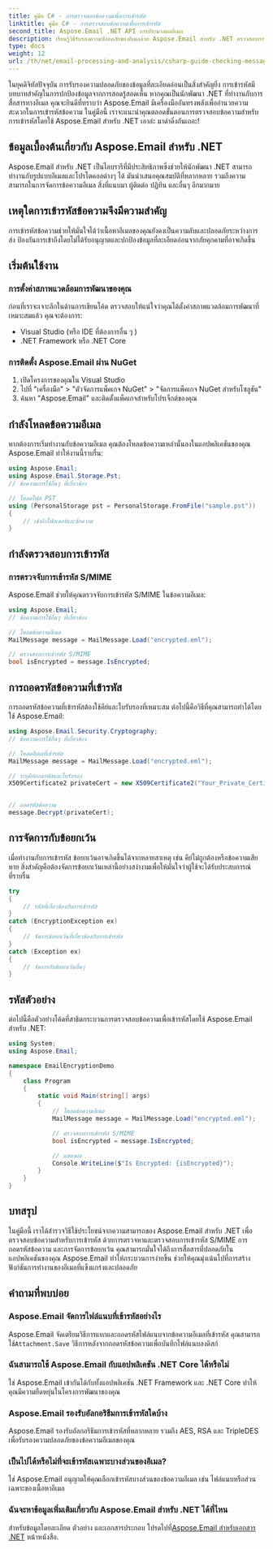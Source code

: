 ```yaml
---
title: คู่มือ C# - การตรวจสอบข้อความเพื่อการเข้ารหัส
linktitle: คู่มือ C# - การตรวจสอบข้อความเพื่อการเข้ารหัส
second_title: Aspose.Email .NET API การประมวลผลอีเมล
description: เรียนรู้วิธีรับรองความปลอดภัยของอีเมลด้วย Aspose.Email สำหรับ .NET ตรวจสอบการเข้ารหัส ถอดรหัสข้อความ และอื่นๆ
type: docs
weight: 12
url: /th/net/email-processing-and-analysis/csharp-guide-checking-messages-for-encryption/
---
```


ในยุคดิจิทัลปัจจุบัน การรับรองความปลอดภัยของข้อมูลที่ละเอียดอ่อนเป็นสิ่งสำคัญยิ่ง การเข้ารหัสมีบทบาทสำคัญในการปกป้องข้อมูลจากการสอดรู้สอดเห็น หากคุณเป็นนักพัฒนา .NET ที่ทำงานกับการสื่อสารทางอีเมล คุณจะยินดีที่ทราบว่า Aspose.Email มีเครื่องมืออันทรงพลังเพื่ออำนวยความสะดวกในการเข้ารหัสข้อความ ในคู่มือนี้ เราจะแนะนำคุณตลอดขั้นตอนการตรวจสอบข้อความสำหรับการเข้ารหัสโดยใช้ Aspose.Email สำหรับ .NET เอาล่ะ มาดำดิ่งกันเถอะ!

## ข้อมูลเบื้องต้นเกี่ยวกับ Aspose.Email สำหรับ .NET

Aspose.Email สำหรับ .NET เป็นไลบรารีที่มีประสิทธิภาพซึ่งช่วยให้นักพัฒนา .NET สามารถทำงานกับรูปแบบอีเมลและโปรโตคอลต่างๆ ได้ มันนำเสนอคุณสมบัติที่หลากหลาย รวมถึงความสามารถในการจัดการข้อความอีเมล สิ่งที่แนบมา ผู้ติดต่อ ปฏิทิน และอื่นๆ อีกมากมาย

## เหตุใดการเข้ารหัสข้อความจึงมีความสำคัญ

การเข้ารหัสข้อความช่วยให้มั่นใจได้ว่าเนื้อหาอีเมลของคุณยังคงเป็นความลับและปลอดภัยระหว่างการส่ง ป้องกันการเข้าถึงโดยไม่ได้รับอนุญาตและปกป้องข้อมูลที่ละเอียดอ่อนจากภัยคุกคามที่อาจเกิดขึ้น

## เริ่มต้นใช้งาน

### การตั้งค่าสภาพแวดล้อมการพัฒนาของคุณ

ก่อนที่เราจะเจาะลึกในด้านการเขียนโค้ด ตรวจสอบให้แน่ใจว่าคุณได้ตั้งค่าสภาพแวดล้อมการพัฒนาที่เหมาะสมแล้ว คุณจะต้องการ:

- Visual Studio (หรือ IDE ที่ต้องการอื่น ๆ )
- .NET Framework หรือ .NET Core

### การติดตั้ง Aspose.Email ผ่าน NuGet

1. เปิดโครงการของคุณใน Visual Studio
2. ไปที่ "เครื่องมือ" > "ตัวจัดการแพ็คเกจ NuGet" > "จัดการแพ็คเกจ NuGet สำหรับโซลูชัน"
3. ค้นหา "Aspose.Email" และติดตั้งแพ็คเกจสำหรับโปรเจ็กต์ของคุณ

## กำลังโหลดข้อความอีเมล

หากต้องการเริ่มทำงานกับข้อความอีเมล คุณต้องโหลดข้อความเหล่านั้นลงในแอปพลิเคชันของคุณ Aspose.Email ทำให้งานนี้ราบรื่น:

```csharp
using Aspose.Email;
using Aspose.Email.Storage.Pst;
// ข้อความการใช้อื่นๆ ที่เกี่ยวข้อง

// โหลดไฟล์ PST
using (PersonalStorage pst = PersonalStorage.FromFile("sample.pst"))
{
    // เข้าถึงโฟลเดอร์และข้อความ
}
```

## กำลังตรวจสอบการเข้ารหัส

### การตรวจจับการเข้ารหัส S/MIME

Aspose.Email ช่วยให้คุณตรวจจับการเข้ารหัส S/MIME ในข้อความอีเมล:

```csharp
using Aspose.Email;
// ข้อความการใช้อื่นๆ ที่เกี่ยวข้อง

// โหลดข้อความอีเมล
MailMessage message = MailMessage.Load("encrypted.eml");

// ตรวจสอบการเข้ารหัส S/MIME
bool isEncrypted = message.IsEncrypted;
```

## การถอดรหัสข้อความที่เข้ารหัส

การถอดรหัสข้อความที่เข้ารหัสต้องใช้คีย์และใบรับรองที่เหมาะสม ต่อไปนี้คือวิธีที่คุณสามารถทำได้โดยใช้ Aspose.Email:

```csharp
using Aspose.Email.Security.Cryptography;
// ข้อความการใช้อื่นๆ ที่เกี่ยวข้อง

// โหลดอีเมลที่เข้ารหัส
MailMessage message = MailMessage.Load("encrypted.eml");

// ระบุคีย์ถอดรหัสและใบรับรอง
X509Certificate2 privateCert = new X509Certificate2("Your_Private_Certificate_File" );


// ถอดรหัสข้อความ
message.Decrypt(privateCert);
```

## การจัดการกับข้อยกเว้น

เมื่อทำงานกับการเข้ารหัส ข้อยกเว้นอาจเกิดขึ้นได้จากหลายสาเหตุ เช่น คีย์ไม่ถูกต้องหรือข้อความเสียหาย สิ่งสำคัญคือต้องจัดการข้อยกเว้นเหล่านี้อย่างสง่างามเพื่อให้มั่นใจว่าผู้ใช้จะได้รับประสบการณ์ที่ราบรื่น

```csharp
try
{
    // รหัสที่เกี่ยวข้องกับการเข้ารหัส
}
catch (EncryptionException ex)
{
    // จัดการข้อยกเว้นที่เกี่ยวข้องกับการเข้ารหัส
}
catch (Exception ex)
{
    // จัดการกับข้อยกเว้นอื่นๆ
}
```

## รหัสตัวอย่าง

ต่อไปนี้คือตัวอย่างโค้ดที่สาธิตกระบวนการตรวจสอบข้อความเพื่อเข้ารหัสโดยใช้ Aspose.Email สำหรับ .NET:

```csharp
using System;
using Aspose.Email;

namespace EmailEncryptionDemo
{
    class Program
    {
        static void Main(string[] args)
        {
            // โหลดข้อความอีเมล
            MailMessage message = MailMessage.Load("encrypted.eml");

            // ตรวจสอบการเข้ารหัส S/MIME
            bool isEncrypted = message.IsEncrypted;

            // แสดงผล
            Console.WriteLine($"Is Encrypted: {isEncrypted}");
        }
    }
}
```

## บทสรุป

ในคู่มือนี้ เราได้สำรวจวิธีใช้ประโยชน์จากความสามารถของ Aspose.Email สำหรับ .NET เพื่อตรวจสอบข้อความสำหรับการเข้ารหัส ด้วยการตรวจหาและตรวจสอบการเข้ารหัส S/MIME การถอดรหัสข้อความ และการจัดการข้อยกเว้น คุณสามารถมั่นใจได้ถึงการสื่อสารที่ปลอดภัยในแอปพลิเคชันของคุณ Aspose.Email ทำให้กระบวนการง่ายขึ้น ช่วยให้คุณมุ่งเน้นไปที่การสร้างฟังก์ชันการทำงานของอีเมลที่แข็งแกร่งและปลอดภัย

## คำถามที่พบบ่อย

### Aspose.Email จัดการไฟล์แนบที่เข้ารหัสอย่างไร

 Aspose.Email จัดเตรียมวิธีการแยกและถอดรหัสไฟล์แนบจากข้อความอีเมลที่เข้ารหัส คุณสามารถใช้`Attachment.Save` วิธีการหลังจากถอดรหัสข้อความเพื่อบันทึกไฟล์แนบลงดิสก์

### ฉันสามารถใช้ Aspose.Email กับแอปพลิเคชัน .NET Core ได้หรือไม่

ใช่ Aspose.Email เข้ากันได้กับทั้งแอปพลิเคชัน .NET Framework และ .NET Core ทำให้คุณมีความยืดหยุ่นในโครงการพัฒนาของคุณ

### Aspose.Email รองรับอัลกอริธึมการเข้ารหัสใดบ้าง

Aspose.Email รองรับอัลกอริธึมการเข้ารหัสที่หลากหลาย รวมถึง AES, RSA และ TripleDES เพื่อรับรองความปลอดภัยของข้อความอีเมลของคุณ

### เป็นไปได้หรือไม่ที่จะเข้ารหัสเฉพาะบางส่วนของอีเมล?

ใช่ Aspose.Email อนุญาตให้คุณเลือกเข้ารหัสบางส่วนของข้อความอีเมล เช่น ไฟล์แนบหรือส่วนเฉพาะของเนื้อหาอีเมล

### ฉันจะหาข้อมูลเพิ่มเติมเกี่ยวกับ Aspose.Email สำหรับ .NET ได้ที่ไหน

 สำหรับข้อมูลโดยละเอียด ตัวอย่าง และเอกสารประกอบ โปรดไปที่[Aspose.Email สำหรับเอกสาร .NET](https://reference.aspose.com/email/net) หน้าหนังสือ.